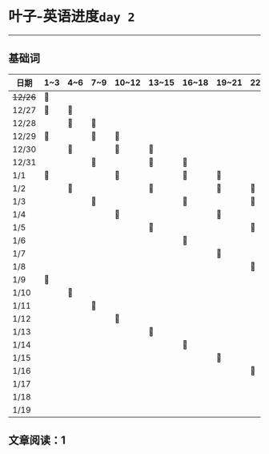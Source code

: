 # 叶子-英语进度`day 2`
---

## 基础词
| 日期      | 1~3 | 4~6 | 7~9 | 10~12 | 13~15 | 16~18 | 19~21 | 22~24 | 25~27 | 28~30 | 30~31 |
| --------- | --- | --- | --- | ----- | ----- | ----- | ----- | ----- | ----- | ----- | ----- |
| ~~12/26~~ | 🚩  |     |     |       |       |       |       |       |       |       |       |
| 12/27     | 🚩  | 🚩  |     |       |       |       |       |       |       |       |       |
| 12/28     |     | 🚩  | 🚩  |       |       |       |       |       |       |       |       |
| 12/29     | 🚩  |     | 🚩  | 🚩    |       |       |       |       |       |       |       |
| 12/30     |     | 🚩  |     | 🚩    | 🚩    |       |       |       |       |       |       |
| 12/31     |     |     | 🚩  |       | 🚩    | 🚩    |       |       |       |       |       |
| 1/1       | 🚩  |     |     | 🚩    |       | 🚩    | 🚩    |       |       |       |       |
| 1/2       |     | 🚩  |     |       | 🚩    |       | 🚩    | 🚩    |       |       |       |
| 1/3       |     |     | 🚩  |       |       | 🚩    |       | 🚩    | 🚩    |       |       |
| 1/4       |     |     |     | 🚩    |       |       | 🚩    |       | 🚩    | 🚩    |       |
| 1/5       |     |     |     |       | 🚩    |       |       | 🚩    |       | 🚩    | 🚩    |
| 1/6       |     |     |     |       |       | 🚩    |       |       | 🚩    |       | 🚩    |
| 1/7       |     |     |     |       |       |       | 🚩    |       |       | 🚩    |       |
| 1/8       |     |     |     |       |       |       |       | 🚩    |       |       | 🚩    |
| 1/9       | 🚩  |     |     |       |       |       |       |       | 🚩    |       |       |
| 1/10      |     | 🚩  |     |       |       |       |       |       |       | 🚩    |       |
| 1/11      |     |     | 🚩  |       |       |       |       |       |       |       | 🚩    |
| 1/12      |     |     |     | 🚩    |       |       |       |       |       |       |       |
| 1/13      |     |     |     |       | 🚩    |       |       |       |       |       |       |
| 1/14      |     |     |     |       |       | 🚩    |       |       |       |       |       |
| 1/15      |     |     |     |       |       |       | 🚩    |       |       |       |       |
| 1/16      |     |     |     |       |       |       |       | 🚩    |       |       |       |
| 1/17      |     |     |     |       |       |       |       |       | 🚩    |       |       |
| 1/18      |     |     |     |       |       |       |       |       |       | 🚩    |       |
| 1/19      |     |     |     |       |       |       |       |       |       |       | 🚩    |

## 文章阅读：1